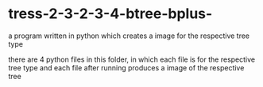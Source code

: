 # tress-2-3-2-3-4-btree-bplus-
a program written in python which creates a image for the respective tree type

there are 4 python files in this folder, in which each file is for the respective tree type and each file after running produces a image of the respective tree
